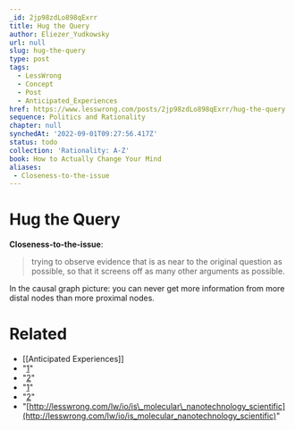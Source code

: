 ```yaml
---
_id: 2jp98zdLo898qExrr
title: Hug the Query
author: Eliezer_Yudkowsky
url: null
slug: hug-the-query
type: post
tags:
  - LessWrong
  - Concept
  - Post
  - Anticipated_Experiences
href: https://www.lesswrong.com/posts/2jp98zdLo898qExrr/hug-the-query
sequence: Politics and Rationality
chapter: null
synchedAt: '2022-09-01T09:27:56.417Z'
status: todo
collection: 'Rationality: A-Z'
book: How to Actually Change Your Mind
aliases:
 - Closeness-to-the-issue
---
```


# Hug the Query
**Closeness-to-the-issue**:
> trying to observe evidence that is as near to the original question as possible, so that it screens off as many other arguments as possible.

In the causal graph picture: you can never get more information from more distal nodes than more proximal nodes.

# Related

- [[Anticipated Experiences]]
- "[1](#fn1x21)"
- "[2](#fn2x21)"
- "[1](#fn1x21-bk)"
- "[2](#fn2x21-bk)"
- "[http://lesswrong.com/lw/io/is\_molecular\_nanotechnology_scientific](http://lesswrong.com/lw/io/is_molecular_nanotechnology_scientific)"